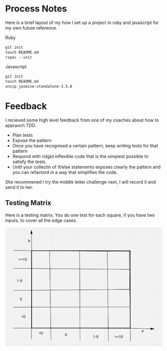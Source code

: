 # Process Notes

Here is a brief layout of my how I set up a project in ruby and javascript for my own future reference.

Ruby
```
git init
touch README.md
rspec --init
```


Javascript
```
git init
touch README.md
unzip jasmine-standalone-3.5.0
```

# Feedback

I recieved some high level feedback from one of my coaches about how to appraoch TDD.

- Plan tests
- Expose the pattern
- Once you have recognised a certain pattern, keep writing tests for that pattern
- Respond with ridgid inflexible code that is the simplest possible to satisfy the tests.
- Until your collectin of if/else statements exposes clearly the pattern and you can refactord in a way that simplifies the code.

She recommened I try the middle letter challenge next, I will record it and send it to her.


## Testing Matrix

Here is a testing matrix. You do one test for each square, if you have two inputs, to cover all the edge cases.

![testing matrix](../images/Screenshot%202020-04-28%20at%2019.14.46%20(2).png)

